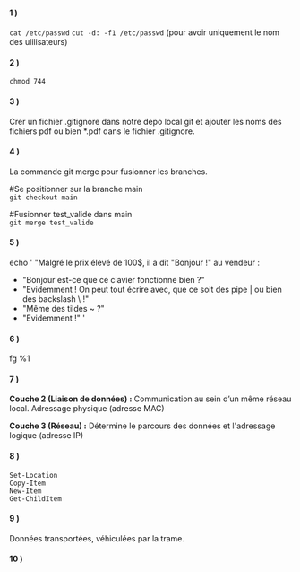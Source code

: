 #### 1 ) 
 `cat /etc/passwd`
 `cut -d: -f1 /etc/passwd` (pour avoir uniquement le nom des ulilisateurs)

#### 2 ) 
`chmod 744`

#### 3 )
Crer un fichier .gitignore dans notre depo local git et ajouter les noms des fichiers pdf ou bien *.pdf dans le fichier .gitignore.

#### 4 )
La commande git merge pour fusionner les branches.

#Se positionner sur la branche main  
`git checkout main`

#Fusionner test_valide dans main  
`git merge test_valide`

#### 5 )
echo ' "Malgré le prix élevé de 100$, il a dit "Bonjour !" au vendeur :
- "Bonjour est-ce que ce clavier fonctionne bien ?"
- "Evidemment ! On peut tout écrire avec, que ce soit des pipe | ou bien des backslash \\ !"
- "Même des tildes ~ ?"
- "Evidemment !" '

#### 6 )
fg %1

#### 7 )

**Couche 2 (Liaison de données) :** Communication au sein d’un même réseau local. Adressage physique (adresse MAC)

**Couche 3 (Réseau) :** 	Détermine le parcours des données et l'adressage logique (adresse IP)

#### 8 )
`Set-Location`  
`Copy-Item`  
`New-Item`  
`Get-ChildItem`  

#### 9 )
Données transportées, véhiculées par la trame.

#### 10 )

